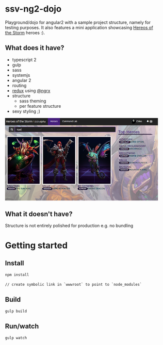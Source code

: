 # ssv-ng2-dojo
Playground/dojo for angular2 with a sample project structure, namely for testing purposes.
It also features a mini application showcasing [Hereos of the Storm](http://us.battle.net/heroes/en/) heroes :).

## What does it have?
 - typescript 2
 - gulp
 - sass
 - systemjs
 - angular 2
 - routing
 - [redux](http://redux.js.org/) using [@ngrx](https://github.com/ngrx/store)
 - structure
   - sass theming
   - per feature structure
 - sexy styling ;)

![Dojo App](./screenshot.png)

## What it doesn't have?
Structure is not entirely polished for production e.g. no bundling

# Getting started


## Install

```
npm install

// create symbolic link in `wwwroot` to point to `node_modules`
```

## Build

```
gulp build
```

## Run/watch

```
gulp watch
```